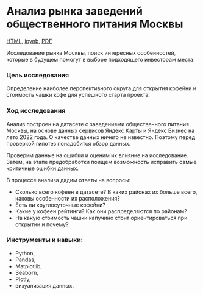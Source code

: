 # Анализ рынка заведений общественного питания Москвы

[HTML](https://github.com/arhitru/portfolio/blob/main/moscow_food_establishments/moscow_food_establishments.html), [ipynb](https://github.com/arhitru/portfolio/blob/main/moscow_food_establishments/moscow_food_establishments.ipynb), [PDF](https://github.com/arhitru/portfolio/blob/main/moscow_food_establishments/Открытие%20кофейни.pdf)


Исследование рынка Москвы, поиск интересных особенностей, которые в будущем помогут в выборе подходящего инвесторам места.

### Цель исследования
Oпределение наиболее перспективного округа для открытия кофейни и стоимость чашки кофе для успешного старта проекта.

### Ход исследования

Анализ построен на датасете с заведениями общественного питания Москвы, на основе данных сервисов Яндекс Карты и Яндекс Бизнес на лето 2022 года. О качестве данных ничего не известно. Поэтому перед проверкой гипотез понадобится обзор данных. 

Проверим данные на ошибки и оценим их влияние на исследование. Затем, на этапе предобработки поищем возможность исправить самые критичные ошибки данных.
 
В процессе анализа дадим ответы на вопросы:
 * Сколько всего кофеен в датасете? В каких районах их больше всего, каковы особенности их расположения?
 * Есть ли круглосуточные кофейни?
 * Какие у кофеен рейтинги? Как они распределяются по районам?
 * На какую стоимость чашки капучино стоит ориентироваться при открытии и почему?

### Инструменты и навыки:
* Python,
* Pandas,
* Matplotlib,
* Seaborn,
* Plotly,
* визуализация данных.

